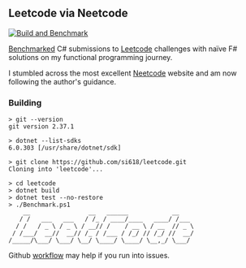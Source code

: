 ## Leetcode via Neetcode
[![Build and Benchmark](https://github.com/si618/leetcode/actions/workflows/workflow.yml/badge.svg)](https://github.com/si618/leetcode/actions/workflows/workflow.yml)

[Benchmarked](https://si618.github.io/leetcode/dev/bench) C# submissions to [Leetcode](https://leetcode.com) challenges with naïve F# solutions on my functional programming journey.

I stumbled across the most excellent [Neetcode](https://neetcode.io) website and am now following the author's guidance.

### Building

```
> git --version
git version 2.37.1

> dotnet --list-sdks
6.0.303 [/usr/share/dotnet/sdk]

> git clone https://github.com/si618/leetcode.git
Cloning into 'leetcode'...

> cd leetcode
> dotnet build
> dotnet test --no-restore
> ./Benchmark.ps1
    __                __   ______            __
   / /   ___   ___   / /_ / ____/____   ____/ /___
  / /   / _ \ / _ \ / __// /    / __ \ / __  // _ \
 / /___/  __//  __// /_ / /___ / /_/ // /_/ //  __/
/_____/\___/ \___/ \__/ \____/ \____/ \__,_/ \___/
```

Github [workflow](https://github.com/si618/leetcode/actions/workflows/workflow.yml) may help if you run into issues.
